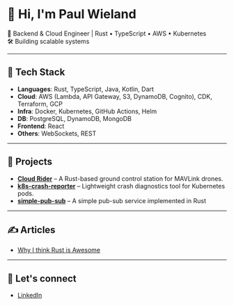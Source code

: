 # 👋 Hi, I'm Paul Wieland

🚀 Backend & Cloud Engineer | Rust • TypeScript • AWS • Kubernetes  
🛠️ Building scalable systems

---

## 🔧 Tech Stack
- **Languages**: Rust, TypeScript, Java, Kotlin, Dart  
- **Cloud**: AWS (Lambda, API Gateway, S3, DynamoDB, Cognito), CDK, Terraform, GCP 
- **Infra**: Docker, Kubernetes, GitHub Actions, Helm  
- **DB**: PostgreSQL, DynamoDB, MongoDB
- **Frontend**: React
- **Others**: WebSockets, REST

---

## 🧩 Projects
- **[Cloud Rider](https://github.com/paul-wieland/cloud-rider)** – A Rust-based ground control station for MAVLink drones.
- **[k8s-crash-reporter](https://github.com/paul-wieland/k8s-crash-reporter)** – Lightweight crash diagnostics tool for Kubernetes pods.
- **[simple-pub-sub](https://github.com/paul-wieland/simple-pub-sub)** – A simple pub-sub service implemented in Rust

---

## ✍️ Articles

- [Why I think Rust is Awesome](https://medium.com/@wieland.paul/why-i-think-rust-is-awesome-1a5b040241e4)

---

## 💬 Let's connect
- [LinkedIn](https://www.linkedin.com/in/paul-wieland-5305b7194/)
